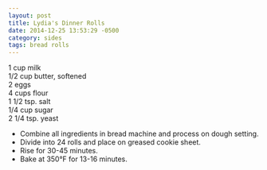 ```yaml
---
layout: post
title: Lydia's Dinner Rolls
date: 2014-12-25 13:53:29 -0500
category: sides
tags: bread rolls
---
```

1 cup milk  
1/2 cup butter, softened  
2 eggs  
4 cups flour  
1 1/2 tsp. salt  
1/4 cup sugar  
2 1/4 tsp. yeast  

 * Combine all ingredients in bread machine and process on dough setting.
 * Divide into 24 rolls and place on greased cookie sheet.
 * Rise for 30-45 minutes.
 * Bake at 350°F for 13-16 minutes.

